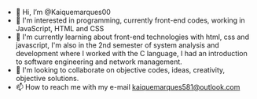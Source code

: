 - 👋 Hi, I’m @Kaiquemarques00
- 👀 I'm interested in programming, currently front-end codes, working in JavaScript, HTML and CSS
- 🌱 I'm currently learning about front-end technologies with html, css and javascript, I'm also in the 2nd semester of system analysis and development where I worked with the C language, I had an introduction to software engineering and network management.
- 💞️ I'm looking to collaborate on objective codes, ideas, creativity, objective solutions. 
- 📫 How to reach me with my e-mail kaiquemarques581@outlook.com
